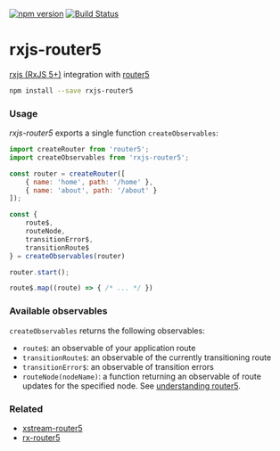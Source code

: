 [![npm version](https://badge.fury.io/js/rxjs-router5.svg)](https://badge.fury.io/js/rxjs-router5)
[![Build Status](https://travis-ci.org/router5/rxjs-router5.svg?branch=master)](https://travis-ci.org/router5/rxjs-router5?branch=master)

# rxjs-router5

[rxjs (RxJS 5+)](http://reactivex.io/rxjs/) integration with [router5](http://router5.github.io)

```sh
npm install --save rxjs-router5
```

### Usage

_rxjs-router5_ exports a single function `createObservables`:

```js
import createRouter from 'router5';
import createObservables from 'rxjs-router5';

const router = createRouter([
    { name: 'home', path: '/home' },
    { name: 'about', path: '/about' }
]);

const {
    route$,
    routeNode,
    transitionError$,
    transitionRoute$
} = createObservables(router)

router.start();

route$.map((route) => { /* ... */ })
```

### Available observables

`createObservables` returns the following observables:
- `route$`: an observable of your application route
- `transitionRoute$`: an observable of the currently transitioning route
- `transitionError$`: an observable of transition errors
- `routeNode(nodeName)`: a function returning an observable of route updates for the specified node. See [understanding router5](http://router5.github.io/docs/understanding-router5.html).

### Related

- [xstream-router5](https://github.com/router5/xstream-router5)
- [rx-router5](https://github.com/router5/rx-router5)

